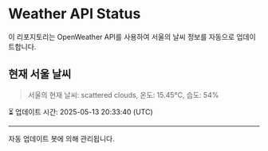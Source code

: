 
# Weather API Status

이 리포지토리는 OpenWeather API를 사용하여 서울의 날씨 정보를 자동으로 업데이트합니다.

## 현재 서울 날씨
> 서울의 현재 날씨: scattered clouds, 온도: 15.45°C, 습도: 54%

⏳ 업데이트 시간: 2025-05-13 20:33:40 (UTC)

---
자동 업데이트 봇에 의해 관리됩니다.
